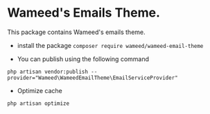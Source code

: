# Wameed's Emails Theme.
This package contains Wameed's emails theme.

- install the package 
`composer require wameed/wameed-email-theme`


- You can publish using the following command

`php artisan vendor:publish --provider="Wameed\WameedEmailTheme\EmailServiceProvider"`

- Optimize cache

`php artisan optimize`
 